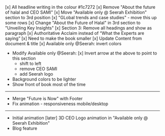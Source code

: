 [x] All headline writing in the colour #1c7272
[x] Remove "About the future of halal and CEO SAMI"
[x] Move "Available only @ Seerah Exhibition" section to 3rd position
[x] "GLobal trends and case studies" - move this up some rows
[x] Change "About the Future of Halal" in 3rd section to "Unveiling Key Insights"
[x] Section 3: Remove all headings and show as paragraph
[x] Authoritative Acclaim instead of “What the Experts are saying”
[x] Need to make the book smaller
[x] Update Content from document & title
[x] Available only @Seerah: invert colors
- Modify Available only @Seerah:
    [x] Invert arrow at the above to point to this section
    - shift to left
    - remove CEO SAMI
    - add Seerah logo
- Background colors to be lighter
- Show front of book most of the time

---------------------------------------------

- Merge "Future is Now" with Footer
- Fix animation - responsiveness mobile/desktop

---------------------------------------------

- Initial animation
[later] 3D CEO Logo animation in "Available only @ Seerah Exhibition"
- Blog feature